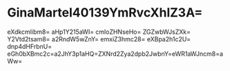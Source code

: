 # GinaMartel40139YmRvcXhlZ3A=
eXdkcmlibm8=
aHp1Y215aWI=
cmloZHNseHo=
ZGZwbWJsZXk=
Y2Vtd2tsam8=
a2RndW5wZnY=
emxiZ3hmc28=
eXBpa2h1c2U=
dnp4dHFrbnU=
eGh0bXBmc2c=a2JhY3p1aHQ=ZXNrd2Zya2dpb2JwbnY=eWR1aWJncm8=aWw=
